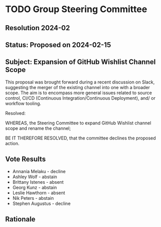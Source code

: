 # TODO Group Steering Committee

## Resolution 2024-02

## Status: Proposed on 2024-02-15

## Subject: Expansion of GitHub Wishlist Channel Scope

This proposal was brought forward during a recent discussion on Slack, suggesting the merger of the existing channel into one with a broader scope. 
The aim is to encompass more general issues related to source control, CI/CD (Continuous Integration/Continuous Deployment), and/ or workflow tooling.

Resolved:

WHEREAS, the Steering Committee to expand GitHub Wishlist channel scope and rename the channel;

BE IT THEREFORE RESOLVED, that the committee declines the proposed action.

## Vote Results

- Annania Melaku - decline
- Ashley Wolf - abstain
- Brittany Istenes - absent
- Georg Kunz - abstain
- Leslie Hawthorn - absent
- Nik Peters - abstain
- Stephen Augustus - decline

## Rationale
